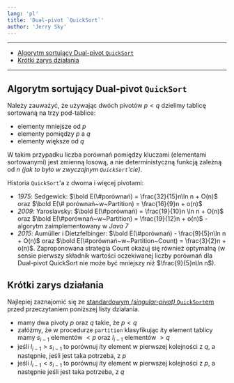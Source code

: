 ```yaml
---
lang: 'pl'
title: 'Dual-pivot `QuickSort`'
author: 'Jerry Sky'
---
```


---

- [Algorytm sortujący Dual-pivot `QuickSort`](#algorytm-sortujący-dual-pivot-quicksort)
- [Krótki zarys działania](#krótki-zarys-działania)

---

## Algorytm sortujący Dual-pivot `QuickSort`

Należy zauważyć, że używając dwóch pivotów $p < q$ dzielimy tablicę sortowaną na trzy pod-tablice:
- elementy mniejsze od $p$
- elementy pomiędzy $p$ a $q$
- elementy większe od $q$

W takim przypadku liczba porównań pomiędzy kluczami (elementami sortowanymi) jest zmienną losową, a nie deterministyczną funkcją zależną od $n$ *(jak to było w zwyczajnym `QuickSort`'cie)*.

Historia `QuickSort`'a z dwoma i więcej pivotami:
- *1975*: Sedgewick: $\bold E(\#porównań) = \frac{32}{15}n\ln n + O(n)$ oraz $\bold E(\# porównań~w~Partition) = \frac{16}{9}n + o(n)$
- *2009*: Yaroslavsky: $\bold E(\#porównań) = \frac{19}{10}n \ln n + O(n)$ oraz $\bold E(\#porównań~w~Partition) = \frac{19}{12}n + o(n)$ - algorytm zaimplementowany w *Java 7*
- *2015*: Aumüller i Dietzfelbinger: $\bold E(\#porównań) - \frac{9}{5}n\ln n + O(n)$ oraz $\bold E(\#porównań~w~Partition~Count) = \frac{3}{2}n + o(n)$. Zaproponowana strategia Count okazuj się również optymalną (w sensie pierwszy składnik wartości oczekiwanej liczby porównań dla Dual-pivot QuickSort nie może być mniejszy niż $\frac{9}{5}n\ln n$).

## Krótki zarys działania
Najlepiej zaznajomić się ze [standardowym *(singular-pivot)* `QuickSort`em](../2020-03-11/quick-sort.md) przed przeczytaniem poniższej listy działania.
- mamy dwa pivoty $p$ oraz $q$ takie, że $p < q$
- załóżmy, że w procedurze `partition` klasyfikując $i$ty element tablicy mamy $s_{i-1}$ elementów $<p$ oraz $l_{i-1}$ elementów $>q$
- jeśli $l_{i-1} > s_{i-1}$ to porównuj $i$ty element w pierwszej kolejności z $q$, a następnie, jeśli jest taka potrzeba, z $p$
- jeśli $l_{i-1} < s_{i-1}$ to porównuj $i$ty element w pierwszej kolejności z $p$, a następnie jeśli jest taka potrzeba, z $q$
